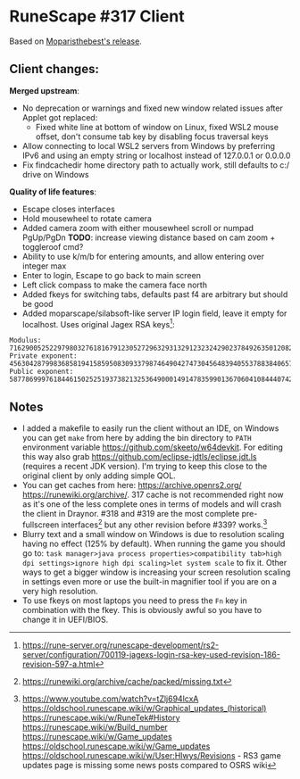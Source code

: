# RuneScape #317 Client

Based on [Moparisthebest's release](https://www.moparisthebest.com/downloads/rs317.rar).

## Client changes:
**Merged upstream**:
- No deprecation or warnings and fixed new window related issues after Applet got replaced:
  - Fixed white line at bottom of window on Linux, fixed WSL2 mouse offset, don't consume tab key by disabling focus traversal keys
- Allow connecting to local WSL2 servers from Windows by preferring IPv6 and using an empty string or localhost instead of 127.0.0.1 or 0.0.0.0
- Fix findcachedir home directory path to actually work, still defaults to c:/ drive on Windows

**Quality of life features**:
- Escape closes interfaces
- Hold mousewheel to rotate camera
- Added camera zoom with either mousewheel scroll or numpad PgUp/PgDn **TODO**: increase viewing distance based on cam zoom + toggleroof cmd?
- Ability to use k/m/b for entering amounts, and allow entering over integer max
- Enter to login, Escape to go back to main screen
- Left click compass to make the camera face north
- Added fkeys for switching tabs, defaults past f4 are arbitrary but should be good
- Added moparscape/silabsoft-like server IP login field, leave it empty for localhost. Uses original Jagex RSA keys[^1]:
```
Modulus: 7162900525229798032761816791230527296329313291232324290237849263501208207972894053929065636522363163621000728841182238772712427862772219676577293600221789
Private exponent: 4563042879983685819415859508309337987464904274730456483940553788384065737798175536144539635545496149193181089921240252410947054964044522362195913220892133
Public exponent: 58778699976184461502525193738213253649000149147835990136706041084440742975821
```

## Notes
- I added a makefile to easily run the client without an IDE, on Windows you can get `make` from here by adding the bin directory to `PATH` environment variable https://github.com/skeeto/w64devkit. For editing this way also grab https://github.com/eclipse-jdtls/eclipse.jdt.ls (requires a recent JDK version). I'm trying to keep this close to the original client by only adding simple QOL.
- You can get caches from here: https://archive.openrs2.org/ https://runewiki.org/archive/. 317 cache is not recommended right now as it's one of the less complete ones in terms of models and will crash the client in Draynor. #318 and #319 are the most complete pre-fullscreen interfaces[^2] but any other revision before #339? works.[^3]
- Blurry text and a small window on Windows is due to resolution scaling having no effect (125% by default). When running the game you should go to: `task manager>java process properties>compatibility tab>high dpi settings>ignore high dpi scaling>let system scale` to fix it. Other ways to get a bigger window is increasing your screen resolution scaling in settings even more or use the built-in magnifier tool if you are on a very high resolution.
- To use fkeys on most laptops you need to press the `Fn` key in combination with the fkey. This is obviously awful so you have to change it in UEFI/BIOS.

[^1]: https://rune-server.org/runescape-development/rs2-server/configuration/700119-jagexs-login-rsa-key-used-revision-186-revision-597-a.html
[^2]: https://runewiki.org/archive/cache/packed/missing.txt
[^3]: https://www.youtube.com/watch?v=tZlj694lcxA https://oldschool.runescape.wiki/w/Graphical_updates_(historical) https://runescape.wiki/w/RuneTek#History https://runescape.wiki/w/Build_number https://runescape.wiki/w/Game_updates https://oldschool.runescape.wiki/w/Game_updates https://oldschool.runescape.wiki/w/User:Hlwys/Revisions - RS3 game updates page is missing some news posts compared to OSRS wiki

